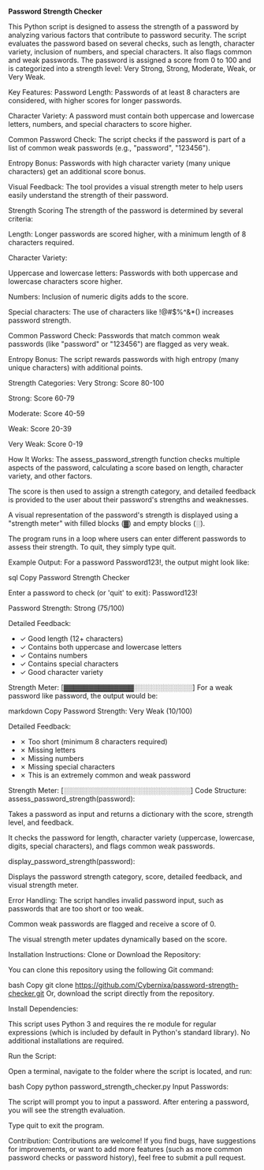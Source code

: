 **Password Strength Checker**

This Python script is designed to assess the strength of a password by analyzing various factors that contribute to password security. The script evaluates the password based on several checks, such as length, character variety, inclusion of numbers, and special characters. It also flags common and weak passwords. The password is assigned a score from 0 to 100 and is categorized into a strength level: Very Strong, Strong, Moderate, Weak, or Very Weak.

Key Features:
Password Length: Passwords of at least 8 characters are considered, with higher scores for longer passwords.

Character Variety: A password must contain both uppercase and lowercase letters, numbers, and special characters to score higher.

Common Password Check: The script checks if the password is part of a list of common weak passwords (e.g., "password", "123456").

Entropy Bonus: Passwords with high character variety (many unique characters) get an additional score bonus.

Visual Feedback: The tool provides a visual strength meter to help users easily understand the strength of their password.

Strength Scoring
The strength of the password is determined by several criteria:

Length: Longer passwords are scored higher, with a minimum length of 8 characters required.

Character Variety:

Uppercase and lowercase letters: Passwords with both uppercase and lowercase characters score higher.

Numbers: Inclusion of numeric digits adds to the score.

Special characters: The use of characters like !@#$%^&*() increases password strength.

Common Password Check: Passwords that match common weak passwords (like "password" or "123456") are flagged as very weak.

Entropy Bonus: The script rewards passwords with high entropy (many unique characters) with additional points.

Strength Categories:
Very Strong: Score 80-100

Strong: Score 60-79

Moderate: Score 40-59

Weak: Score 20-39

Very Weak: Score 0-19

How It Works:
The assess_password_strength function checks multiple aspects of the password, calculating a score based on length, character variety, and other factors.

The score is then used to assign a strength category, and detailed feedback is provided to the user about their password's strengths and weaknesses.

A visual representation of the password's strength is displayed using a "strength meter" with filled blocks (▓) and empty blocks (░).

The program runs in a loop where users can enter different passwords to assess their strength. To quit, they simply type quit.

Example Output:
For a password Password123!, the output might look like:

sql
Copy
Password Strength Checker

Enter a password to check (or 'quit' to exit): Password123!

Password Strength: Strong (75/100)

Detailed Feedback:
 - ✓ Good length (12+ characters)
 - ✓ Contains both uppercase and lowercase letters
 - ✓ Contains numbers
 - ✓ Contains special characters
 - ✓ Good character variety

Strength Meter:
[▓▓▓▓▓▓▓▓▓▓▓▓▓▓░░░░░░░░░░░░]
For a weak password like password, the output would be:

markdown
Copy
Password Strength: Very Weak (10/100)

Detailed Feedback:
 - ✗ Too short (minimum 8 characters required)
 - ✗ Missing letters
 - ✗ Missing numbers
 - ✗ Missing special characters
 - ✗ This is an extremely common and weak password

Strength Meter:
[░░░░░░░░░░░░░░░░░░░░░░░░░░]
Code Structure:
assess_password_strength(password):

Takes a password as input and returns a dictionary with the score, strength level, and feedback.

It checks the password for length, character variety (uppercase, lowercase, digits, special characters), and flags common weak passwords.

display_password_strength(password):

Displays the password strength category, score, detailed feedback, and visual strength meter.

Error Handling:
The script handles invalid password input, such as passwords that are too short or too weak.

Common weak passwords are flagged and receive a score of 0.

The visual strength meter updates dynamically based on the score.

Installation Instructions:
Clone or Download the Repository:

You can clone this repository using the following Git command:

bash
Copy
git clone https://github.com/Cybernixa/password-strength-checker.git
Or, download the script directly from the repository.

Install Dependencies:

This script uses Python 3 and requires the re module for regular expressions (which is included by default in Python's standard library). No additional installations are required.

Run the Script:

Open a terminal, navigate to the folder where the script is located, and run:

bash
Copy
python password_strength_checker.py
Input Passwords:

The script will prompt you to input a password. After entering a password, you will see the strength evaluation.

Type quit to exit the program.


Contribution:
Contributions are welcome! If you find bugs, have suggestions for improvements, or want to add more features (such as more common password checks or password history), feel free to submit a pull request.


